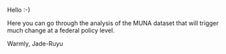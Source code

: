 Hello :-)

Here you can go through the analysis of the MUNA dataset that will trigger much change at a federal policy level. 

Warmly,
Jade-Ruyu
